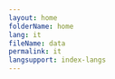```yaml
---
layout: home
folderName: home
lang: it
fileName: data
permalink: it
langsupport: index-langs
---
```

